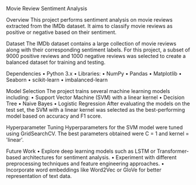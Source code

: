 Movie Review Sentiment Analysis

Overview
This project performs sentiment analysis on movie reviews extracted from the IMDb dataset. It aims to classify movie reviews as positive or negative based on their sentiment.

Dataset
The IMDb dataset contains a large collection of movie reviews along with their corresponding sentiment labels. For this project, a subset of 9000 positive reviews and 1000 negative reviews was selected to create a balanced dataset for training and testing.

Dependencies
•	Python 3.x
•	Libraries:
  •	NumPy
  •	Pandas
  •	Matplotlib
  •	Seaborn
  •	scikit-learn
  •	imbalanced-learn

Model Selection
The project trains several machine learning models including:
  •	Support Vector Machine (SVM) with a linear kernel
  •	Decision Tree
  •	Naive Bayes
  •	Logistic Regression
After evaluating the models on the test set, the SVM with a linear kernel was selected as the best-performing model based on accuracy and F1 score.

Hyperparameter Tuning
Hyperparameters for the SVM model were tuned using GridSearchCV. The best parameters obtained were C = 1 and kernel = 'linear'.

Future Work
•	Explore deep learning models such as LSTM or Transformer-based architectures for sentiment analysis.
•	Experiment with different preprocessing techniques and feature engineering approaches.
•	Incorporate word embeddings like Word2Vec or GloVe for better representation of text data.

